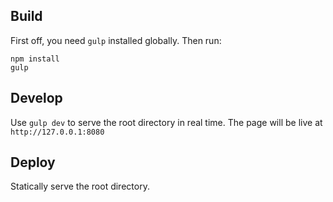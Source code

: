 Build
-----------
First off, you need `gulp` installed globally. Then run:
```
npm install
gulp
```

Develop
-----------
Use `gulp dev` to serve the root directory in real time.
The page will be live at `http://127.0.0.1:8080`


Deploy
-----------
Statically serve the root directory.
